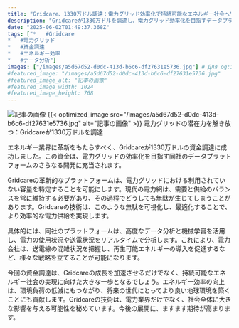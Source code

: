 ```yaml
---
title: "Gridcare、1330万ドル調達：電力グリッド効率化で持続可能なエネルギー社会へ"
description: "Gridcareが1330万ドルを調達し、電力グリッド効率化を目指すデータプラットフォームを開発。データ分析と機械学習で電力の無駄を可視化し、持続可能なエネルギー社会へ貢献。"
date: "2025-06-02T01:49:37.368Z"
tags: ["*   #Gridcare
*   #電力グリッド
*   #資金調達
*   #エネルギー効率
*   #データ分析"]
images: ["/images/a5d67d52-d0dc-413d-b6c6-df27631e5736.jpg"] # Для og:image
#featured_image: "/images/a5d67d52-d0dc-413d-b6c6-df27631e5736.jpg"
#featured_image_alt: "記事の画像"
#featured_image_width: 1024
#featured_image_height: 768
---
```

![記事の画像](/images/a5d67d52-d0dc-413d-b6c6-df27631e5736.jpg)
{{< optimized_image src="/images/a5d67d52-d0dc-413d-b6c6-df27631e5736.jpg" alt="記事の画像" >}}
電力グリッドの潜在力を解き放つ：Gridcareが1330万ドルを調達

エネルギー業界に革新をもたらすべく、Gridcareが1330万ドルの資金調達に成功しました。この資金は、電力グリッドの効率化を目指す同社のデータプラットフォームのさらなる開発に充当されます。

Gridcareの革新的なプラットフォームは、電力グリッドにおける利用されていない容量を特定することを可能にします。現代の電力網は、需要と供給のバランスを常に維持する必要があり、その過程でどうしても無駄が生じてしまうことがあります。Gridcareの技術は、このような無駄を可視化し、最適化することで、より効率的な電力供給を実現します。

具体的には、同社のプラットフォームは、高度なデータ分析と機械学習を活用し、電力の使用状況や送電状況をリアルタイムで分析します。これにより、電力会社は、送電線の混雑状況を把握し、再生可能エネルギーの導入を促進するなど、様々な戦略を立てることが可能になります。

今回の資金調達は、Gridcareの成長を加速させるだけでなく、持続可能なエネルギー社会の実現に向けた大きな一歩となるでしょう。エネルギー効率の向上は、環境負荷の低減にもつながり、将来の世代にとってより良い地球環境を築くことにも貢献します。Gridcareの技術は、電力業界だけでなく、社会全体に大きな影響を与える可能性を秘めています。今後の展開に、ますます期待が高まります。
